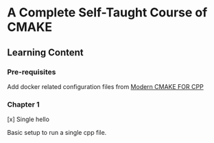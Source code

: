 # A Complete Self-Taught Course of CMAKE

## Learning Content

### Pre-requisites

Add docker related configuration files from [Modern CMAKE FOR CPP](https://github.com/PacktPublishing/Modern-CMake-for-Cpp.git)

### Chapter 1

[x] Single hello

Basic setup to run a single cpp file.
